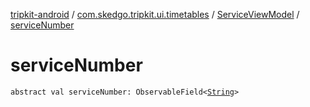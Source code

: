 [tripkit-android](../../index.md) / [com.skedgo.tripkit.ui.timetables](../index.md) / [ServiceViewModel](index.md) / [serviceNumber](./service-number.md)

# serviceNumber

`abstract val serviceNumber: ObservableField<`[`String`](https://kotlinlang.org/api/latest/jvm/stdlib/kotlin/-string/index.html)`>`